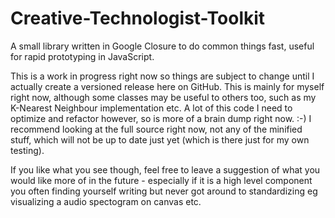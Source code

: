 # Creative-Technologist-Toolkit
A small library written in Google Closure to do common things fast, useful for rapid prototyping in JavaScript.

This is a work in progress right now so things are subject to change until I actually create a versioned release here on GitHub. This is mainly for myself right now, although some classes may be useful to others too, such as my K-Nearest Neighbour implementation etc. A lot of this code I need to optimize and refactor however, so is more of a brain dump right now. :-) I recommend looking at the full source right now, not any of the minified stuff, which will not be up to date just yet (which is there just for my own testing).

If you like what you see though, feel free to leave a suggestion of what you would like more of in the future - especially if it is a high level component you often finding yourself writing but never got around to standardizing eg visualizing a audio spectogram on canvas etc.
